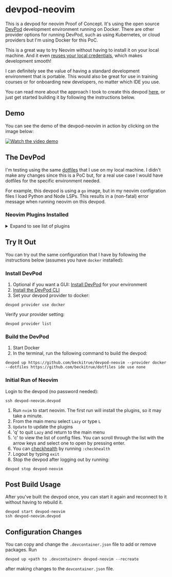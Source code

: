 # devpod-neovim

This is a devpod for neovim Proof of Concept. It's using the open source [DevPod](https://devpod.sh) development environment 
running on Docker. There are other provider options for running DevPod, such as using Kubernetes, or cloud providers 
but I'm using Docker for this PoC.

This is a great way to try Neovim without having to install it on your local machine. And it even [reuses your local credentials](https://devpod.sh/docs/developing-in-workspaces/credentials), which makes development smooth!  

I can definitely see the value of having a standard development environment that is portable. This would also be great 
for use in training courses or for onboarding new developers, no matter which IDE you use.

You can read more about the approach I took to create this devpod [here](https://beckitrue.github.io/devpod-neovim/), or just get started building it by following the instructions below.

## Demo

You can see the demo of the devpod-neovim in action by clicking on the image below:

[![Watch the video demo](https://img.youtube.com/vi/putFeErS9nM/0.jpg)](https://youtu.be/putFeErS9nM)

## The DevPod

I'm testing using the same [dotfiles](https://github.com/beckitrue/dotfiles) that I use on my local machine.
I didn't make any changes since this is a PoC but, for a real use case I would have dotfiles
for the specific environment needed. 

For example, this devpod is using a `go` image, but in my neovim configration files I load Python 
and Node LSPs. This results in a (non-fatal) error message when running neovim on this devpod.

### Neovim Plugins Installed

<details>
<summary>Expand to see list of plugins</summary>
[
  "Comment.nvim",
  "FTerm.nvim",
  "LuaSnip",
  "cmp-nvim-lsp",
  "cmp_luasnip",
  "copilot.vim",
  "fidget.nvim",
  "gen.nvim",
  "git-worktree.nvim",
  "gitsigns.nvim",
  "go.nvim",
  "goto-preview",
  "guihua.lua",
  "harpoon",
  "indent-blankline.nvim",
  "lazy.nvim",
  "lazygit.nvim",
  "lspkind.nvim",
  "lua-utils.nvim",
  "lualine.nvim",
  "markdown-preview.nvim",
  "mason-lspconfig.nvim",
  "mason.nvim",
  "neorg",
  "noice.nvim",
  "nui.nvim",
  "nvim",
  "nvim-cmp",
  "nvim-dap",
  "nvim-dap-go",
  "nvim-dap-ui",
  "nvim-dap-virtual-text",
  "nvim-lspconfig",
  "nvim-nio",
  "nvim-notify",
  "nvim-transparent",
  "nvim-tree.lua",
  "nvim-treesitter",
  "nvim-web-devicons",
  "obsidian.nvim",
  "onedark.nvim",
  "pathlib.nvim",
  "plenary.nvim",
  "snacks.nvim",
  "telescope-fzf-native.nvim",
  "telescope-symbols.nvim",
  "telescope.nvim",
  "twilight.nvim",
  "vim-fugitive",
  "vim-pencil",
  "vim-sleuth",
  "vim-surround",
  "zen-mode.nvim"
]
</details>

## Try It Out

You can try out the same configuration that I have by following the instructions below (assumes you have `docker` installed):

### Install DevPod

1. Optional if you want a GUI:
[Install DevPod](https://devpod.sh/docs/getting-started/install) for your environment
1. [Install the DevPod CLI](https://devpod.sh/docs/getting-started/install#optional-install-devpod-cli)
1. Set your devpod provider to docker: 
```
devpod provider use docker
```
Verify your provider setting: 
```
devpod provider list
```

### Build the DevPod

1. Start Docker
1. In the terminal, run the following command to build the devpod: 
```
devpod up https://github.com/beckitrue/devpod-neovim --provider docker --dotfiles https://github.com/beckitrue/dotfiles ide use none
```

### Initial Run of Neovim

Login to the devpod (no password needed): 

```
ssh devpod-neovim.devpod
```
1. Run `nvim` to start neovim. The first run will install the plugins, so it may take a minute. 
1. From the main menu select `Lazy` or type `L`
1. `Update` to update the plugins
1. 'q' to quit `Lazy` and return to the main menu
1. 'c' to view the list of config files. You can scroll through the list with the arrow keys and select one to open by pressing enter.
1. You can [checkhealth](https://neovim.io/doc/user/health.html) by running `:checkhealth`
1. Logout by typing `exit`
1. Stop the devpod after logging out by running: 
```
devpod stop devpod-neovim
```

## Post Build Usage 

After you've built the devpod once, you can start it again and reconnect to it without having to rebuild it. 
```
devpod start devpod-neovim
ssh devpod-neovim.devpod
```

## Configuration Changes

You can copy and change the `.devcontainer.json` file to add or remove packages. Run 
```
devpod up <path to .devcontainer> devpod-neovim --recreate
``` 
after making changes to the `devcontainer.json` file.


